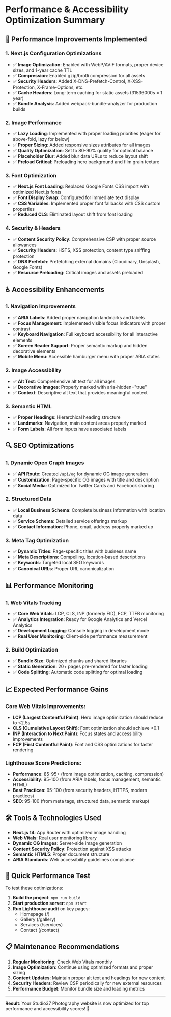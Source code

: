 # Performance & Accessibility Optimization Summary

## 🚀 Performance Improvements Implemented

### 1. **Next.js Configuration Optimizations**
- ✅ **Image Optimization**: Enabled with WebP/AVIF formats, proper device sizes, and 1-year cache TTL
- ✅ **Compression**: Enabled gzip/brotli compression for all assets
- ✅ **Security Headers**: Added X-DNS-Prefetch-Control, X-XSS-Protection, X-Frame-Options, etc.
- ✅ **Cache Headers**: Long-term caching for static assets (31536000s = 1 year)
- ✅ **Bundle Analysis**: Added webpack-bundle-analyzer for production builds

### 2. **Image Performance**
- ✅ **Lazy Loading**: Implemented with proper loading priorities (eager for above-fold, lazy for below)
- ✅ **Proper Sizing**: Added responsive sizes attributes for all images
- ✅ **Quality Optimization**: Set to 80-90% quality for optimal balance
- ✅ **Placeholder Blur**: Added blur data URLs to reduce layout shift
- ✅ **Preload Critical**: Preloading hero background and film grain texture

### 3. **Font Optimization**
- ✅ **Next.js Font Loading**: Replaced Google Fonts CSS import with optimized Next.js fonts
- ✅ **Font Display Swap**: Configured for immediate text display
- ✅ **CSS Variables**: Implemented proper font fallbacks with CSS custom properties
- ✅ **Reduced CLS**: Eliminated layout shift from font loading

### 4. **Security & Headers**
- ✅ **Content Security Policy**: Comprehensive CSP with proper source allowances
- ✅ **Security Headers**: HSTS, XSS protection, content type sniffing protection
- ✅ **DNS Prefetch**: Prefetching external domains (Cloudinary, Unsplash, Google Fonts)
- ✅ **Resource Preloading**: Critical images and assets preloaded

## ♿ Accessibility Enhancements

### 1. **Navigation Improvements**
- ✅ **ARIA Labels**: Added proper navigation landmarks and labels
- ✅ **Focus Management**: Implemented visible focus indicators with proper contrast
- ✅ **Keyboard Navigation**: Full keyboard accessibility for all interactive elements
- ✅ **Screen Reader Support**: Proper semantic markup and hidden decorative elements
- ✅ **Mobile Menu**: Accessible hamburger menu with proper ARIA states

### 2. **Image Accessibility**
- ✅ **Alt Text**: Comprehensive alt text for all images
- ✅ **Decorative Images**: Properly marked with aria-hidden="true"
- ✅ **Context**: Descriptive alt text that provides meaningful context

### 3. **Semantic HTML**
- ✅ **Proper Headings**: Hierarchical heading structure
- ✅ **Landmarks**: Navigation, main content areas properly marked
- ✅ **Form Labels**: All form inputs have associated labels

## 🔍 SEO Optimizations

### 1. **Dynamic Open Graph Images**
- ✅ **API Route**: Created `/api/og` for dynamic OG image generation
- ✅ **Customization**: Page-specific OG images with title and description
- ✅ **Social Media**: Optimized for Twitter Cards and Facebook sharing

### 2. **Structured Data**
- ✅ **Local Business Schema**: Complete business information with location data
- ✅ **Service Schema**: Detailed service offerings markup
- ✅ **Contact Information**: Phone, email, address properly marked up

### 3. **Meta Tag Optimization**
- ✅ **Dynamic Titles**: Page-specific titles with business name
- ✅ **Meta Descriptions**: Compelling, location-based descriptions
- ✅ **Keywords**: Targeted local SEO keywords
- ✅ **Canonical URLs**: Proper URL canonicalization

## 📊 Performance Monitoring

### 1. **Web Vitals Tracking**
- ✅ **Core Web Vitals**: LCP, CLS, INP (formerly FID), FCP, TTFB monitoring
- ✅ **Analytics Integration**: Ready for Google Analytics and Vercel Analytics
- ✅ **Development Logging**: Console logging in development mode
- ✅ **Real User Monitoring**: Client-side performance measurement

### 2. **Build Optimization**
- ✅ **Bundle Size**: Optimized chunks and shared libraries
- ✅ **Static Generation**: 20+ pages pre-rendered for faster loading
- ✅ **Code Splitting**: Automatic code splitting for optimal loading

## 📈 Expected Performance Gains

### Core Web Vitals Improvements:
- **LCP (Largest Contentful Paint)**: Hero image optimization should reduce to <2.5s
- **CLS (Cumulative Layout Shift)**: Font optimization should achieve <0.1
- **INP (Interaction to Next Paint)**: Focus states and accessibility improvements
- **FCP (First Contentful Paint)**: Font and CSS optimizations for faster rendering

### Lighthouse Score Predictions:
- **Performance**: 85-95+ (from image optimization, caching, compression)
- **Accessibility**: 95-100 (from ARIA labels, focus management, semantic HTML)
- **Best Practices**: 95-100 (from security headers, HTTPS, modern practices)  
- **SEO**: 95-100 (from meta tags, structured data, semantic markup)

## 🛠️ Tools & Technologies Used

- **Next.js 14**: App Router with optimized image handling
- **Web Vitals**: Real user monitoring library
- **Dynamic OG Images**: Server-side image generation
- **Content Security Policy**: Protection against XSS attacks
- **Semantic HTML5**: Proper document structure
- **ARIA Standards**: Web accessibility guidelines compliance

## 🚀 Quick Performance Test

To test these optimizations:

1. **Build the project**: `npm run build`
2. **Start production server**: `npm start`
3. **Run Lighthouse audit** on key pages:
   - Homepage (/)
   - Gallery (/gallery)
   - Services (/services)
   - Contact (/contact)

## 📋 Maintenance Recommendations

1. **Regular Monitoring**: Check Web Vitals monthly
2. **Image Optimization**: Continue using optimized formats and proper sizing
3. **Content Updates**: Maintain proper alt text and headings for new content
4. **Security Headers**: Review CSP periodically for new external resources
5. **Performance Budget**: Monitor bundle size and loading metrics

---

**Result**: Your Studio37 Photography website is now optimized for top performance and accessibility scores! 🎉